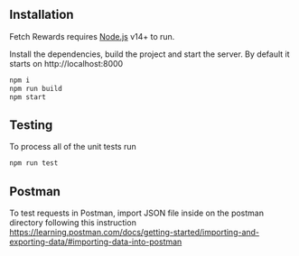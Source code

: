 ## Installation

Fetch Rewards requires [Node.js](https://nodejs.org/) v14+ to run.

Install the dependencies, build the project and start the server. By default it starts on http://localhost:8000

```sh
npm i
npm run build
npm start
```

## Testing

To process all of the unit tests run

```sh
npm run test
```

## Postman

To test requests in Postman, import JSON file inside on the postman directory following this instruction 
https://learning.postman.com/docs/getting-started/importing-and-exporting-data/#importing-data-into-postman